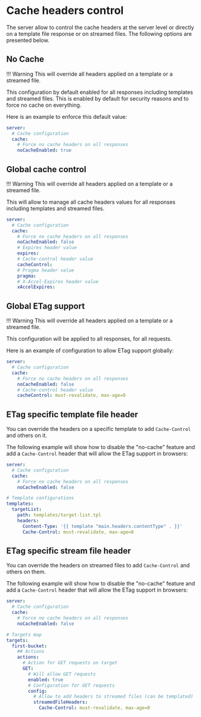 # Cache headers control

The server allow to control the cache headers at the server level or directly on a template file response or on streamed files. The following options are presented below.

## No Cache

<!-- prettier-ignore-start -->
!!! Warning
    This will override all headers applied on a template or a streamed file.
<!-- prettier-ignore-end -->

This configuration by default enabled for all responses including templates and streamed files. This is enabled by default for security reasons and to force no cache on everything.

Here is an example to enforce this default value:

```yaml linenums="1"
server:
  # Cache configuration
  cache:
    # Force no cache headers on all responses
    noCacheEnabled: true
```

## Global cache control

<!-- prettier-ignore-start -->
!!! Warning
    This will override all headers applied on a template or a streamed file.
<!-- prettier-ignore-end -->

This will allow to manage all cache headers values for all responses including templates and streamed files.

```yaml linenums="1"
server:
  # Cache configuration
  cache:
    # Force no cache headers on all responses
    noCacheEnabled: false
    # Expires header value
    expires:
    # Cache-control header value
    cacheControl:
    # Pragma header value
    pragma:
    # X-Accel-Expires header value
    xAccelExpires:
```

## Global ETag support

<!-- prettier-ignore-start -->
!!! Warning
    This will override all headers applied on a template or a streamed file.
<!-- prettier-ignore-end -->

This configuration will be applied to all responses, for all requests.

Here is an example of configuration to allow ETag support globally:

```yaml linenums="1"
server:
  # Cache configuration
  cache:
    # Force no cache headers on all responses
    noCacheEnabled: false
    # Cache-control header value
    cacheControl: must-revalidate, max-age=0
```

## ETag specific template file header

You can override the headers on a specific template to add `Cache-Control` and others on it.

The following example will show how to disable the "no-cache" feature and add a `Cache-Control` header that will allow the ETag support in browsers:

```yaml linenums="1"
server:
  # Cache configuration
  cache:
    # Force no cache headers on all responses
    noCacheEnabled: false

# Template configurations
templates:
  targetList:
    path: templates/target-list.tpl
    headers:
      Content-Type: '{{ template "main.headers.contentType" . }}'
      Cache-Control: must-revalidate, max-age=0
```

## ETag specific stream file header

You can override the headers on streamed files to add `Cache-Control` and others on them.

The following example will show how to disable the "no-cache" feature and add a `Cache-Control` header that will allow the ETag support in browsers:

```yaml linenums="1"
server:
  # Cache configuration
  cache:
    # Force no cache headers on all responses
    noCacheEnabled: false

# Targets map
targets:
  first-bucket:
    ## Actions
    actions:
      # Action for GET requests on target
      GET:
        # Will allow GET requests
        enabled: true
        # Configuration for GET requests
        config:
          # Allow to add headers to streamed files (can be templated)
          streamedFileHeaders:
            Cache-Control: must-revalidate, max-age=0
```
